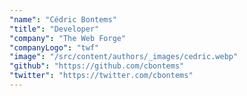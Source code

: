 ```yaml
---
"name": "Cédric Bontems"
"title": "Developer"
"company": "The Web Forge"
"companyLogo": "twf"
"image": "/src/content/authors/_images/cedric.webp"
"github": "https://github.com/cbontems"
"twitter": "https://twitter.com/cbontems"
---
```

